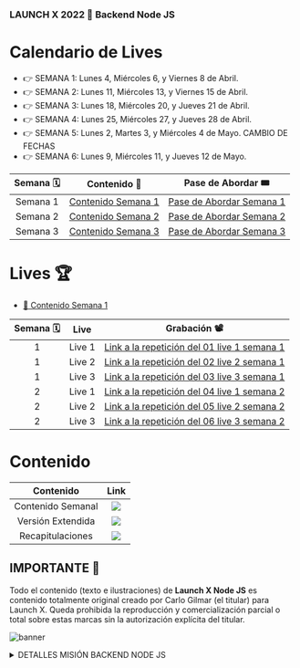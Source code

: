 ### LAUNCH X 2022 🚀 Backend Node JS

# Calendario de Lives

- 👉 SEMANA 1: Lunes 4, Miércoles 6, y Viernes 8 de Abril.
- 👉 SEMANA 2: Lunes 11, Miércoles 13, y Viernes 15 de Abril.
- 👉 SEMANA 3: Lunes 18, Miércoles 20, y Jueves 21 de Abril.
- 👉 SEMANA 4: Lunes 25, Miércoles 27, y Jueves 28 de Abril.
- 👉 SEMANA 5: Lunes 2, Martes 3, y Miércoles 4 de Mayo. CAMBIO DE FECHAS
- 👉 SEMANA 6: Lunes 9, Miércoles 11, y Jueves 12 de Mayo.

| Semana 🗓 | Contenido 📕 | Pase de Abordar 🎟 |
|:---:|:---:|:---:|
|Semana 1|[Contenido Semana 1](https://github.com/LaunchX-InnovaccionVirtual/MissionNodeJS/blob/main/semanas/semana_1.md)| [Pase de Abordar Semana 1](https://user-images.githubusercontent.com/17634377/161416220-9c68ef3c-8e40-41f9-8963-556d73cb06f4.png) |
|Semana 2|[Contenido Semana 2](https://github.com/LaunchX-InnovaccionVirtual/MissionNodeJS/blob/main/semanas/semana_2.md)| [Pase de Abordar Semana 2](https://user-images.githubusercontent.com/17634377/162657031-9bc84e26-2bb3-4040-a66c-dc6ffc3d8522.PNG) 
|Semana 3|[Contenido Semana 3](https://github.com/LaunchX-InnovaccionVirtual/MissionNodeJS/blob/main/semanas/semana_3.md)| [Pase de Abordar Semana 3](https://user-images.githubusercontent.com/17634377/162657031-9bc84e26-2bb3-4040-a66c-dc6ffc3d8522.PNG) 

# Lives 🏆

- [🚀 Contenido Semana 1](https://github.com/LaunchX-InnovaccionVirtual/MissionNodeJS/blob/main/semanas/semana_1.md)

| Semana 🗓 | Live | Grabación 📽 |
|:---:|:---:|:---:|
| 1 | Live 1 | [Link a la repetición del 01 live 1 semana 1](https://web.microsoftstream.com/video/2de8195c-44bc-40eb-b479-daa19f3bb9da) |
| 1 | Live 2 | [Link a la repetición del 02 live 2 semana 1](https://web.microsoftstream.com/video/9aa05932-d8c8-4871-8610-3688d17c47b4) |
| 1 | Live 3 | [Link a la repetición del 03 live 3 semana 1](https://web.microsoftstream.com/video/cc0875d3-f614-4752-a9a0-b2eee9a0b361)|
| 2 | Live 1 | [Link a la repetición del 04 live 1 semana 2](https://web.microsoftstream.com/video/1442112b-32f0-4b33-82e8-15c0f6bdfec2) |
| 2 | Live 2 | [Link a la repetición del 05 live 2 semana 2](https://web.microsoftstream.com/video/dfac9fde-d43d-470c-839c-1af35993b7d6) |
| 2 | Live 3 | [Link a la repetición del 06 live 3 semana 2](https://web.microsoftstream.com/video/4e39293b-e796-4471-9f24-355682c93bee)|

# Contenido

| Contenido | Link |
|:---:|:---:|
|Contenido Semanal | <a href="https://github.com/LaunchX-InnovaccionVirtual/MissionNodeJS/tree/main/semanas" target="_blank"><img src="https://img.shields.io/badge/🔗link-CONTENIDOSEMANAL-blue?style=for-the-badge"></a> |
|Versión Extendida |  <a href="https://github.com/LaunchX-InnovaccionVirtual/MissionNodeJS/tree/main/version_extendida" target="_blank"><img src="https://img.shields.io/badge/🔗link-VERSIONEXTENDIDA-red?style=for-the-badge"></a> |
|Recapitulaciones| <a href="https://github.com/LaunchX-InnovaccionVirtual/MissionNodeJS/blob/main/recapitulaciones.md" target="_blank"><img src="https://img.shields.io/badge/🔗link-RECAPITULACIONES-green?style=for-the-badge"></a> |

## IMPORTANTE 🛑

Todo el contenido (texto e ilustraciones) de **Launch X Node JS** es contenido totalmente original creado por Carlo Gilmar (el titular) para Launch X. Queda prohibida la reproducción y comercialización parcial o total sobre estas marcas sin la autorización explícita del titular.

![banner](https://user-images.githubusercontent.com/17634377/155241139-a345385a-7528-4aab-ae9a-9ed094d39250.png)

<details>
<summary>  DETALLES MISIÓN BACKEND NODE JS </summary>

 <br>

 ## Hola Explorers 👋

En este repositorio encontrarás las referencias al material que estaremos desarrollando conjuntamente. Este será nuestro espacio de referencia para todo el acompañamiento.

``` markdown
**IMPORTANTE** 🚨

ES NECESARIO QUE REVISES EL CONTENIDO DE CADA SEMANA Y ASISTAS A LAS SESIONES DE LIVES, O BIEN VEAS LA REPETICIÓN.

ESTE ACOMPAÑAMIENTO ESTA DISEÑADO PARA SER UN COMPLEMENTO ENTRE PRÁCTICA Y MENTORÍA. 🤝
```

## 🚀 ¿Qué haremos semana a semana?
Revisaremos JUNTOS un conjunto de temas y prácticas para desarrollar entre explorers y mission commander. Encontrarás un link al contenido correspondiente a la semana de trabajo, ahí tendrás algunos puntos por desarrollar e investigar que te ayudarán a ir familiarizándote con Node JS. Pero descuida, no estarás solo, ya que este mismo contenido será desarrollado en los lives.

## Recapitulaciones: Issues
Semana a semana tendremos nuestras sesiones de lives, todas las notas que vayan saliendo así como las referencias y preguntas frecuentes las estaremos guardando en un **ISSUE**. En la primera sesión de mentoría tu **mission commander 😁** abrirá un issue para toda la semana, él agregará las notas pertinentes relativas a las tres mentorías de la semana.

Al finalizar la semana podrás consultar este issue para ver todos los apuntes que salieron durante las llamadas y así puedas recapitular todo el contenido, o bien si te pierdes las sesiones en vivo, además de ver las grabaciones, podrás guiarte de estas notas.

## 📞 ¿Qué haremos en las mentorías?
Tomaremos como punto de partida la Weekly Mission para irla desarrollando paso a paso para que así tengas una guía de cómo resolverla y qué puntos tomar en cuenta. Hay mucho contenido por aprender, por lo que hemos diseñado que esta experiencia sea complementaria entre la práctica y las mentorías. Por cada Weekly Mission tendrás 3 mentorías. Es requisito indispensable entrar a cada una o ver la repetición. 🚨

## Workbook ⭐️

¿Cómo crear un workbook?

El **workbook** será nuestra bitácora de viaje, en él vamos a guardar nuestras experiencias de aprendizaje, te cuento como realizarlo:

1. Toma 5 hojas blancas tamaño carta.
2. Dobla cada una por la mitad.
3. Junta todas las hojas dobladas y crea un cuadernillo.
4. Opcionalmente puedes descargar e imprimir la carátula que diseñé para ti: [DESCARGAR CARÁTULA](https://user-images.githubusercontent.com/17634377/156294681-a7d2feb4-d41e-464f-9dbf-0fbc781aa056.png)
5. Es importante resaltar que deben ser 5 hojas. Si llegas a llenar todas las hojas disponibles, podrás crear otro workbook.

![Ilustración_sin_título 2](https://user-images.githubusercontent.com/17634377/161416140-571a4fa3-63d0-43e6-bd9d-342d8b9b5979.png)

## ⁉️ Dudas y preguntas: GitHub Discussions

Estaremos usando **GitHub Discussions** en este repositorio para escribir las dudas y preguntas que tengan a lo largo de nuestro camino.

## Nos vemos muy pronto 🚀

En verdad estoy muy emocionado por ser tu Mission Commander y compartir muchas aventuras, espero notes los detalles que he agregado, como por ejemplo las ilustraciones que he hecho completamente originales para este proyecto:

 <a href="https://user-images.githubusercontent.com/17634377/161416220-9c68ef3c-8e40-41f9-8963-556d73cb06f4.png" target="_blank"><img src="https://img.shields.io/badge/🔗link-PASEDEABORDAR-green?style=for-the-badge"></a>

Si llegaste hasta este punto dale Star ⭐️ a este repo y ve a la parte de Discussions de este repo.

</details>


